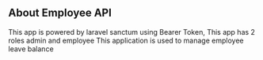 

## About Employee API

This app is powered by laravel sanctum using Bearer Token,
This app has 2 roles admin and employee
This application is used to manage employee leave balance

